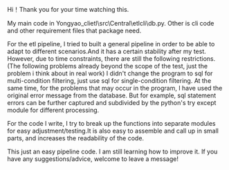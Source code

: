 Hi！Thank you for your time watching this.

My main code in Yongyao_clietl\src\Central\etlcli\db.py. Other is cli code and other requirement files that package need.

For the etl pipeline, I tried to built a general pipeline in order to be able to adapt to different scenarios.And it has a certain stability after my test. However, due to time constraints, there are still the following restrictions. (The following problems already beyond the scope of the test, just the problem i think about in real work) I didn't change the program to sql for multi-condition filtering, just use sql for single-condition filtering. At the same time, for the problems that may occur in the program, I have used the original error message from the database. But for example, sql statement errors can be further captured and subdivided by the python's try except module for different processing.

For the code I write, I try to break up the functions into separate modules for easy adjustment/testing.It is also easy to assemble and call up in small parts, and increases the readability of the code. 

This just an easy pipeline code. I am still learning how to improve it. If you have any suggestions/advice, welcome to leave a message!

